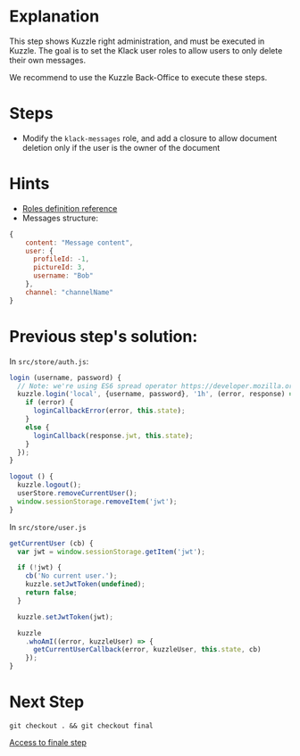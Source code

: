 # Explanation

This step shows Kuzzle right administration, and must be executed in Kuzzle. The goal is to set the Klack user roles to allow users to only delete their own messages.

We recommend to use the Kuzzle Back-Office to execute these steps.

# Steps

* Modify the `klack-messages` role, and add a closure to allow document deletion only if the user is the owner of the document

# Hints

* [Roles definition reference](https://github.com/kuzzleio/kuzzle/blob/beta/docs/security/roles-reference.md#actions-permissions-functions)
* Messages structure:

```javascript
{
    content: "Message content",
    user: {
      profileId: -1,
      pictureId: 3,
      username: "Bob"
    },
    channel: "channelName"
}
```

# Previous step's solution:
In `src/store/auth.js`:

```javascript
login (username, password) {
  // Note: we're using ES6 spread operator https://developer.mozilla.org/en-US/docs/Web/JavaScript/Reference/Operators/Spread_operator
  kuzzle.login('local', {username, password}, '1h', (error, response) => {
    if (error) {
      loginCallbackError(error, this.state);
    }
    else {
      loginCallback(response.jwt, this.state);
    }
  });
}
```

```javascript
logout () {
  kuzzle.logout();
  userStore.removeCurrentUser();
  window.sessionStorage.removeItem('jwt');
}
```

In `src/store/user.js`

```javascript
getCurrentUser (cb) {
  var jwt = window.sessionStorage.getItem('jwt');

  if (!jwt) {
    cb('No current user.');
    kuzzle.setJwtToken(undefined);
    return false;
  }

  kuzzle.setJwtToken(jwt);

  kuzzle
    .whoAmI((error, kuzzleUser) => {
      getCurrentUserCallback(error, kuzzleUser, this.state, cb)
    });
}
```

# Next Step

```
git checkout . && git checkout final
```

[Access to finale step](./final.md)
